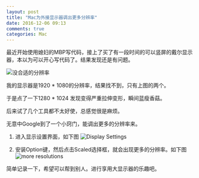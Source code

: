 ```yaml
---
layout: post
title: "Mac为外接显示器调出更多分辨率"
date: 2016-12-06 09:13
comments: true
categories: Mac
---
```

最近开始使用媳妇的MBP写代码，接上了买了有一段时间的可以竖屏的戴尔显示器，本以为可以开心写代码了。结果发现还是有问题。

<!--more-->

![没合适的分辨率](http://7jpolu.com1.z0.glb.clouddn.com/less_fenbianlv.png)

我的显示器是1920 * 1080的分辨率，结果找不到，只有上图的两个。

于是点了一下1280 * 1024 发现变得严重拉伸变形，瞬间蓝瘦香菇。

后来试了几个工具都不太好使，总感觉很是麻烦。

无意中Google到了一个小窍门，能调出更多的分辨率来。

1.  进入显示设置界面，如下图
![Display Settings](http://7xr357.com1.z0.glb.clouddn.com/less_resolution.png)

2.  安装Option键，然后点击Scaled选择框，就会出现更多的分辨率。如下图
![more resolutions](http://7xr357.com1.z0.glb.clouddn.com/more_resolutions.png)

简单记录一下，希望可以帮到别人。进行享用大显示器的乐趣吧。